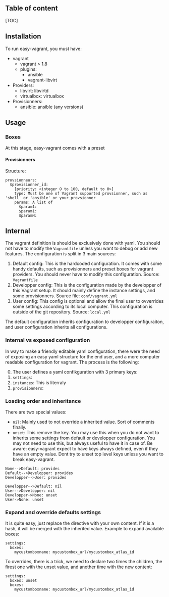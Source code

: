


## Table of content
[TOC]

## Installation


To run easy-vagrant, you must have:

- vagrant
  - vagrant > 1.8
  - plugins:
    - ansible
    - vagrant-libvirt
- Providers:
  - libvirt: libvirtd
  - virtualbox: virtualbox
- Provisionners:
  - ansible: ansible (any versions)


## Usage

### Boxes
At this stage, easy-vagrant comes with a preset


#### Provisionners

Structure:
```
provsionneurs:
  $provisionner_id:
    [priority: <integer O to 100, default to 0>]
    type: Must be one of Vagrant supported provsionner, such as 'shell' or 'ansible' or your_provsionner
    params: A list of
      $param1:
      $param1:
      $paramN:

```

## Internal

The vagrant definition is should be exclusively done with yaml. You should not have to modify the ```Vagrantfile``` unless you want to debug or add new features. The configuration is split in 3 main sources:

1. Default config: This is the hardcoded configuration. It comes with some handy defaults, such as provisionners and preset boxes for vagrant providers. You should never have to modify this configuration. Source: ```Vagrantfile```
2. Developper config: This is the configuration made by the developper of this Vagrant setup. It should mainly define the instance settings, and some provisionners. Source file: ```conf/vagrant.yml```
0. User config: This config is optional and allow the final user to ovverrides some settings according to its local computer. This configuration is outside of the git repository. Source: ```local.yml```

The default configuration inherits configuration to developper configuraiton, and user configuration inherits all configurations.

### Internal vs exposed configuration

In way to make a friendly editable yaml configuration, there were the need of exposing an easy yaml structure for the end user, and a more computer readable configuration for vagrant. The process is the following:

0. The user defines a yaml confikguration with 3 primary keys:
  1. ```settings```:
  2. ```instances```: This is literraly
  3. ```provisionners```:


### Loading order and inheritance

There are two special values:

- ```nil```: Mainly used to not override a inherited value. Sort of comments finally.
- ```unset```: This remove the key. You may use this when you do not want to inherits some settings from default or developper configuration. You may not need to use this, but always useful to have it in case of. Be aware: easy-vagrant expect to have keys always defined, even if they have an empty value. Dont try to unset top level keys unless you want to break easy-vagrant.


```sequence
None-->Default: provides
Default-->Developper: provides
Developper-->User: provides

Developper-->Default: nil
User-->Developper: nil
Developper->None: unset
User->None: unset

```

### Expand and override defaults settings
It is quite easy, just replace the directive with your own content. If it is a hash, it will be merged with the inherited value. Example to expand available boxes:
```
settings:
  boxes:
    mycustomboxname: mycustombox_url/mycustombox_atlas_id
```
To overrides, there is a trick, we need to declare two times the children, the firest one with the unset value, and another time with the new content:
```
settings:
  boxes: unset
  boxes:
    mycustomboxname: mycustombox_url/mycustombox_atlas_id
```

